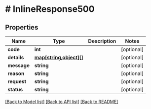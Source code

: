 # # InlineResponse500

## Properties

Name | Type | Description | Notes
------------ | ------------- | ------------- | -------------
**code** | **int** |  | [optional] 
**details** | [**map[string,object][]**](map.md) |  | [optional] 
**message** | **string** |  | [optional] 
**reason** | **string** |  | [optional] 
**request** | **string** |  | [optional] 
**status** | **string** |  | [optional] 

[[Back to Model list]](../../README.md#documentation-for-models) [[Back to API list]](../../README.md#documentation-for-api-endpoints) [[Back to README]](../../README.md)


